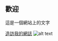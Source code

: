 ## 歡迎

這是一個網站上的文字

[造訪我的網誌](https://zoyx123cc.blogspot.com)
![alt text](https://cdn.discordapp.com/attachments/622442443509596161/624782286595817473/doge.png)
